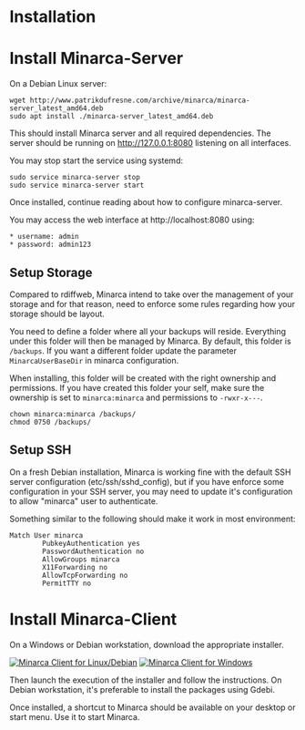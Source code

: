 # Installation

# Install Minarca-Server

On a Debian Linux server:

    wget http://www.patrikdufresne.com/archive/minarca/minarca-server_latest_amd64.deb
    sudo apt install ./minarca-server_latest_amd64.deb

This should install Minarca server and all required dependencies. The server should be running on http://127.0.0.1:8080 listening on all interfaces.

You may stop start the service using systemd:

    sudo service minarca-server stop
    sudo service minarca-server start
    
Once installed, continue reading about how to configure minarca-server.

You may access the web interface at http://localhost:8080 using:

    * username: admin
    * password: admin123 

## Setup Storage

Compared to rdiffweb, Minarca intend to take over the management of your storage and for that reason,
need to enforce some rules regarding how your storage should be layout.

You need to define a folder where all your backups will reside. Everything under this folder will then be managed by Minarca. By default, this folder is `/backups`. If you want a different folder update the parameter `MinarcaUserBaseDir` in minarca configuration.

When installing, this folder will be created with the right ownership and permissions. If you have created this folder your self, make sure the ownership is set to `minarca:minarca` and permissions to `-rwxr-x---`.

    chown minarca:minarca /backups/
    chmod 0750 /backups/
    
## Setup SSH

On a fresh Debian installation, Minarca is working fine with the default SSH server
configuration (etc/ssh/sshd_config), but if you have enforce some configuration in your SSH
server, you may need to update it's configuration to allow "minarca" user to authenticate.

Something similar to the following should make it work in most environment:
	
	Match User minarca
	        PubkeyAuthentication yes
	        PasswordAuthentication no
	        AllowGroups minarca
	        X11Forwarding no
	        AllowTcpForwarding no
	        PermitTTY no


# Install Minarca-Client

On a Windows or Debian workstation, download the appropriate installer.

<a href="http://www.patrikdufresne.com/archive/minarca/minarca-client_latest_all.deb"><img alt="Minarca Client for Linux/Debian" src="https://img.shields.io/badge/download-Minaca--client--for--Debian-green?&logo=debian&style=for-the-badge"></a>
<a href="http://www.patrikdufresne.com/archive/minarca/minarca-latest-install.exe"><img alt="Minarca Client for Windows" src="https://img.shields.io/badge/download-Minaca--client--for--Windows-green?&logo=windows&style=for-the-badge"></a>

Then launch the execution of the installer and follow the instructions. On Debian workstation, it's preferable to install the packages using Gdebi.

Once installed, a shortcut to Minarca should be available on your desktop or start menu. Use it to start Minarca.
